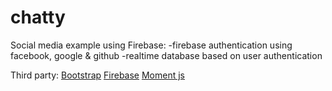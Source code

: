 # chatty

Social media example using Firebase:
-firebase authentication using facebook, google & github
-realtime database based on user authentication

Third party:
<a href="https://getbootstrap.com/">Bootstrap</a>
<a href="https://firebase.google.com/">Firebase</a>
<a href="https://momentjs.com/">Moment js</a>
